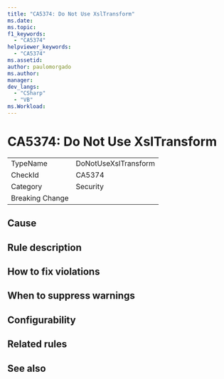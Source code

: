 ```yaml
---
title: "CA5374: Do Not Use XslTransform"
ms.date:
ms.topic:
f1_keywords:
  - "CA5374"
helpviewer_keywords:
  - "CA5374"
ms.assetid:
author: paulomorgado
ms.author:
manager:
dev_langs:
  - "CSharp" 
  - "VB"
ms.Workload:
---
```

# CA5374: Do Not Use XslTransform

|||
|-|-|
|TypeName|DoNotUseXslTransform|
|CheckId|CA5374|
|Category|Security|
|Breaking Change||

## Cause

## Rule description



## How to fix violations

## When to suppress warnings

## Configurability

## Related rules

## See also

